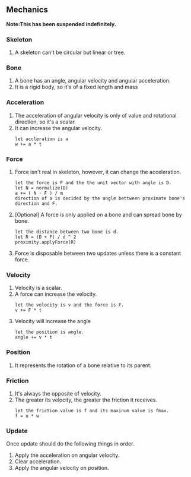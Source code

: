 ## Mechanics

**Note:This has been suspended indefinitely.**

### Skeleton

1. A skeleton can't be circular but linear or tree.

### Bone

1. A bone has an angle, angular velocity and angular acceleration.
2. It is a rigid body, so it's of a fixed length and mass

### Acceleration

1. The acceleration of angular velocity is only of value and rotational direction, so it's a scalar.
2. It can increase the angular velocity.
   ```
   let accleration is a
   w += a * t
   ```

### Force

1. Force isn't real in skeleton, however, it can change the acceleration.
   ```
   let the force is F and the the unit vector with angle is D.
   let N = normalize(D)
   a += ( N ⋅ F ) / m
   direction of a is decided by the angle bettween proximate bone's direction and F.
   ```
2. [Optional] A force is only applied on a bone and can spread bone by bone.
   ```
   let the distance between two bone is d.
   let R = (D + F) / d ^ 2
   proximity.applyForce(R)
   ```
3. Force is disposable between two updates unless there is a constant force.

### Velocity

1. Velocity is a scalar.
2. A force can increase the velocity.
    ```
    let the velocity is v and the force is F.  
    v += F * t
    ```
3. Velocity will increase the angle
    ```
    let the position is angle.
    angle += v * t
    ```

### Position

1. It represents the rotation of a bone relative to its parent.

### Friction

1. It's always the opposite of velocity.
2. The greater its velocity, the greater the friction it receives.
   ```
   let the friction value is f and its maxinum value is fmax.
   f = u * w
   ```

### Update

Once update should do the following things in order.

1. Apply the acceleration on angular velocity.
2. Clear acceleration.
3. Apply the angular velocity on position.
